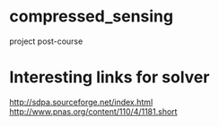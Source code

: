 # compressed_sensing
project post-course

# Interesting links for solver
http://sdpa.sourceforge.net/index.html
http://www.pnas.org/content/110/4/1181.short
